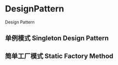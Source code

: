# DesignPattern
Design Pattern


## 单例模式 Singleton Design Pattern



## 简单工厂模式 Static Factory Method